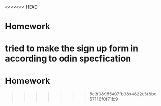 <<<<<<< HEAD
# Homework

tried to make  the sign up form in according to odin specfication
=======
# Homework
>>>>>>> 5c3f08955407fb38b4822e6f8bc57146f0f71fc9
